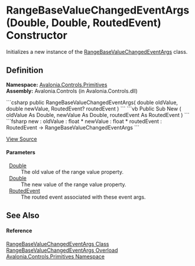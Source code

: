 # RangeBaseValueChangedEventArgs(Double, Double, RoutedEvent) Constructor


Initializes a new instance of the <a href="T_Avalonia_Controls_Primitives_RangeBaseValueChangedEventArgs">RangeBaseValueChangedEventArgs</a> class.



## Definition
**Namespace:** <a href="N_Avalonia_Controls_Primitives">Avalonia.Controls.Primitives</a>  
**Assembly:** Avalonia.Controls (in Avalonia.Controls.dll)

<Tabs groupId="api-code-preview">
<TabItem value="csharp" label="C#">
```csharp
public RangeBaseValueChangedEventArgs(
	double oldValue,
	double newValue,
	RoutedEvent? routedEvent
)
```
</TabItem>
<TabItem value="vb" label="VB">
```vb
Public Sub New ( 
	oldValue As Double,
	newValue As Double,
	routedEvent As RoutedEvent
)
```
</TabItem>
<TabItem value="fsharp" label="F#">
```fsharp
new : 
        oldValue : float * 
        newValue : float * 
        routedEvent : RoutedEvent -> RangeBaseValueChangedEventArgs
```
</TabItem>
</Tabs>



<a href="https://github.com/AvaloniaUI/Avalonia/tree/master/src/Avalonia.Controls/Primitives/RangeBaseValueChangedEventArgs.cs#L17" title="View the source code">View Source</a>



#### Parameters
<dl><dt>  <a href="https://learn.microsoft.com/dotnet/api/system.double" target="_blank" rel="noopener noreferrer">Double</a></dt><dd>The old value of the range value property.</dd><dt>  <a href="https://learn.microsoft.com/dotnet/api/system.double" target="_blank" rel="noopener noreferrer">Double</a></dt><dd>The new value of the range value property.</dd><dt>  <a href="T_Avalonia_Interactivity_RoutedEvent">RoutedEvent</a></dt><dd>The routed event associated with these event args.</dd></dl>

## See Also


#### Reference
<a href="T_Avalonia_Controls_Primitives_RangeBaseValueChangedEventArgs">RangeBaseValueChangedEventArgs Class</a>  
<a href="Overload_Avalonia_Controls_Primitives_RangeBaseValueChangedEventArgs__ctor">RangeBaseValueChangedEventArgs Overload</a>  
<a href="N_Avalonia_Controls_Primitives">Avalonia.Controls.Primitives Namespace</a>  

